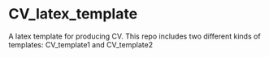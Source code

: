 # CV_latex_template
A latex template for producing CV.
This repo includes two different kinds of templates: CV_template1 and CV_template2
